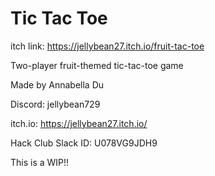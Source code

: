 # Tic Tac Toe

itch link: https://jellybean27.itch.io/fruit-tac-toe
 
Two-player fruit-themed tic-tac-toe game

Made by Annabella Du

Discord: jellybean729

itch.io: https://jellybean27.itch.io/

Hack Club Slack ID: U078VG9JDH9

This is a WIP!!
